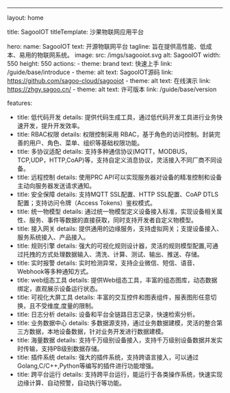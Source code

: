 ---
layout: home

title: SagooIOT
titleTemplate: 沙果物联网应用平台

hero:
  name: SagooIOT
  text: 开源物联网平台
  tagline: 旨在提供高性能、低成本、易用的物联网系统。
  image:
    src: /imgs/sagooiot.svg
    alt: SagooIOT
    width: 550
    height: 550
  actions:
    - theme: brand
      text: 快速上手
      link: /guide/base/introduce
    - theme: alt
      text: SagooIOT源码
      link: https://github.com/sagoo-cloud/sagooiot
    - theme: alt
      text: 在线演示
      link: https://zhgy.sagoo.cn/
    - theme: alt
      text: 许可版本
      link: /guide/base/version

features:
  - title: 低代码开发
    details: 提供代码生成工具，通过低代码开发工具进行业务快速开发，提升开发效率。
  - title: RBAC权限
    details: 权限控制采用 RBAC，基于角色的访问控制。封装完善的用户、角色、菜单、组织等基础权限功能。
  - title: 多协议适配
    details: 支持多种通信协议(MQTT，MODBUS，TCP,UDP，HTTP,CoAP)等，支持自定义消息协议，灵活接入不同厂商不同设备。
  - title: 远程控制
    details: 使用PRC API可以实现服务器对设备的精准控制和设备主动向服务器发送请求通知。
  - title: 安全保障
    details: 支持MQTT SSL配置、HTTP SSL配置、CoAP DTLS配置；支持访问令牌（Access Tokens）鉴权模式。
  - title: 统一物模型
    details: 通过统一物模型定义设备接入标准，实现设备相关属性、服务、事件等数据的直接获取，同时支持开发者自定义物模型。
  - title: 接入网关
    details: 提供通用的边缘服务，支持虚拟网关；支提设备接入、服务系统接入、产品接入。
  - title: 规则引擎
    details: 强大的可视化规则设计器，灵活的规则模型配置,可通过托拽的方式处理数据输入、清洗、计算、测试、输出、推送、存储。
  - title: 实时报警
    details: 实时检测异常，支持企业微信、短信、语音、Webhook等多种通知方式。
  - title: web组态工具
    details: 提供Web组态工具，丰富的组态图库，动态数据绑定，直观展示设备运行状态。
  - title: 可视化大屏工具
    details: 丰富的交互控件和图表组件，报表图形任意切换，且不受维度,度量的限制。
  - title: 日志分析
    details: 设备和平台全链路日志记录，快速检索分析。
  - title: 业务数据中心
    details: 多数据源支持，通过业务数据建模，灵活的整合第三方数据，本地设备数据，针对业务开发进行数据建模。
  - title: 海量数据
    details: 支持千万级别设备接入，支持千万级别设备数据并发实时传输，支持PB级别数据存储。
  - title: 插件系统
    details: 强大的插件系统，支持跨语言接入，可以通过Golang,C/C++,Python等编写的插件进行功能增强。
  - title: 跨平台运行
    details: 支持跨平台运行，能运行于各类操作系统，快速实现边缘计算、自动预警，自动执行等功能。

